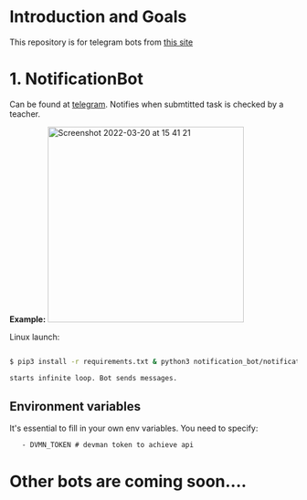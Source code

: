 # Introduction and Goals
This repository is for telegram bots from [this site](https://dvmn.org/modules/chat-bots/)

# 1. NotificationBot
Can be found at [telegram](t.me/DvmnFirstBot).
Notifies when submtitted task is checked by a teacher.

**Example:**
<img width="343" alt="Screenshot 2022-03-20 at 15 41 21" src="https://user-images.githubusercontent.com/50524041/159160518-0e32c756-0191-411f-8353-7a07f2a03e4c.png">

Linux launch:

```bash

$ pip3 install -r requirements.txt & python3 notification_bot/notification_bot.py

starts infinite loop. Bot sends messages.

```

## Environment variables
It's essential to fill in your own env variables. You need to specify:
 ```- TG_CHAT_ID # which chat to be sent messages
    - DVMN_TOKEN # devman token to achieve api
 ```


# Other bots are coming soon....

